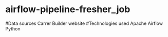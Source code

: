 # airflow-pipeline-fresher_job
#Data sources
Carrer Builder website
#Technologies used
Apache Airflow 
Python
